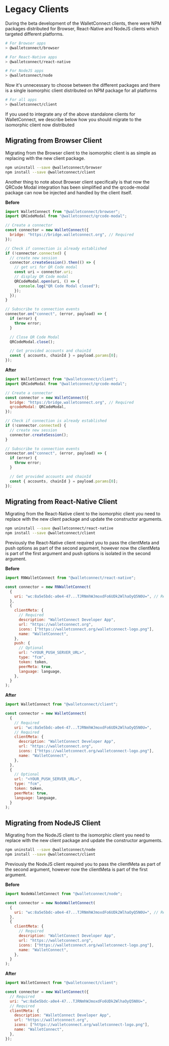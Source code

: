 # Legacy Clients

During the beta development of the WalletConnect clients, there were NPM packages distributed for Browser, React-Native and NodeJS clients which targeted different platforms.

```bash
# For Browser apps
> @walletconnect/browser

# For React-Native apps
> @walletconnect/react-native

# For NodeJS apps
> @walletconnect/node
```

Now it's unnecessary to choose between the different packages and there is a single isomorphic client distributed on NPM package for all platforms

```bash
# For all apps
> @walletconnect/client
```

If you used to integrate any of the above standalone clients for WalletConnect, we describe below how you should migrate to the isomorphic client now distributed

## Migrating from Browser Client

Migrating from the Browser client to the isomorphic client is as simple as replacing with the new client package.

```bash npm2yarn
npm uninstall --save @walletconnect/browser
npm install --save @walletconnect/client
```

Another thing to note about Browser client specifically is that now the QRCode Modal integration has been simplified and the qrcode-modal package can now be injected and handled by the client itself.

**Before**

```javascript
import WalletConnect from "@walletconnect/browser";
import QRCodeModal from "@walletconnect/qrcode-modal";

// Create a connector
const connector = new WalletConnect({
  bridge: "https://bridge.walletconnect.org", // Required
});

// Check if connection is already established
if (!connector.connected) {
  // create new session
  connector.createSession().then(() => {
    // get uri for QR Code modal
    const uri = connector.uri;
    // display QR Code modal
    QRCodeModal.open(uri, () => {
      console.log("QR Code Modal closed");
    });
  });
}

// Subscribe to connection events
connector.on("connect", (error, payload) => {
  if (error) {
    throw error;
  }

  // Close QR Code Modal
  QRCodeModal.close();

  // Get provided accounts and chainId
  const { accounts, chainId } = payload.params[0];
});
```

**After**

```javascript
import WalletConnect from "@walletconnect/client";
import QRCodeModal from "@walletconnect/qrcode-modal";

// Create a connector
const connector = new WalletConnect({
  bridge: "https://bridge.walletconnect.org", // Required
  qrcodeModal: QRCodeModal,
});

// Check if connection is already established
if (!connector.connected) {
  // create new session
  connector.createSession();
}

// Subscribe to connection events
connector.on("connect", (error, payload) => {
  if (error) {
    throw error;
  }

  // Get provided accounts and chainId
  const { accounts, chainId } = payload.params[0];
});
```

## Migrating from React-Native Client

Migrating from the React-Native client to the isomorphic client you need to replace with the new client package and update the constructor arguments.

```bash npm2yarn
npm uninstall --save @walletconnect/react-native
npm install --save @walletconnect/client
```

Previously the React-Native client required you to pass the clientMeta and push options as part of the second argument, however now the clientMeta is part of the first argument and push options is isolated in the second argument.

**Before**

```javascript
import RNWalletConnect from "@walletconnect/react-native";

const connector = new RNWalletConnect(
  {
    uri: "wc:8a5e5bdc-a0e4-47...TJRNmhWJmoxdFo6UDk2WlhaOyQ5N0U=", // Required
  },
  {
    clientMeta: {
      // Required
      description: "WalletConnect Developer App",
      url: "https://walletconnect.org",
      icons: ["https://walletconnect.org/walletconnect-logo.png"],
      name: "WalletConnect",
    },
    push: {
      // Optional
      url: "<YOUR_PUSH_SERVER_URL>",
      type: "fcm",
      token: token,
      peerMeta: true,
      language: language,
    },
  }
);
```

**After**

```javascript
import WalletConnect from "@walletconnect/client";

const connector = new WalletConnect(
  {
    // Required
    uri: "wc:8a5e5bdc-a0e4-47...TJRNmhWJmoxdFo6UDk2WlhaOyQ5N0U=",
    // Required
    clientMeta: {
      description: "WalletConnect Developer App",
      url: "https://walletconnect.org",
      icons: ["https://walletconnect.org/walletconnect-logo.png"],
      name: "WalletConnect",
    },
  },
  {
    // Optional
    url: "<YOUR_PUSH_SERVER_URL>",
    type: "fcm",
    token: token,
    peerMeta: true,
    language: language,
  }
);
```

## Migrating from NodeJS Client

Migrating from the NodeJS client to the isomorphic client you need to replace with the new client package and update the constructor arguments.

```bash npm2yarn
npm uninstall --save @walletconnect/node
npm install --save @walletconnect/client
```

Previously the NodeJS client required you to pass the clientMeta as part of the second argument, however now the clientMeta is part of the first argument.

**Before**

```javascript
import NodeWalletConnect from "@walletconnect/node";

const connector = new NodeWalletConnect(
  {
    uri: "wc:8a5e5bdc-a0e4-47...TJRNmhWJmoxdFo6UDk2WlhaOyQ5N0U=", // Required
  },
  {
    clientMeta: {
      // Required
      description: "WalletConnect Developer App",
      url: "https://walletconnect.org",
      icons: ["https://walletconnect.org/walletconnect-logo.png"],
      name: "WalletConnect",
    },
  }
);
```

**After**

```javascript
import WalletConnect from "@walletconnect/client";

const connector = new WalletConnect({
  // Required
  uri: "wc:8a5e5bdc-a0e4-47...TJRNmhWJmoxdFo6UDk2WlhaOyQ5N0U=",
  // Required
  clientMeta: {
    description: "WalletConnect Developer App",
    url: "https://walletconnect.org",
    icons: ["https://walletconnect.org/walletconnect-logo.png"],
    name: "WalletConnect",
  },
});
```

